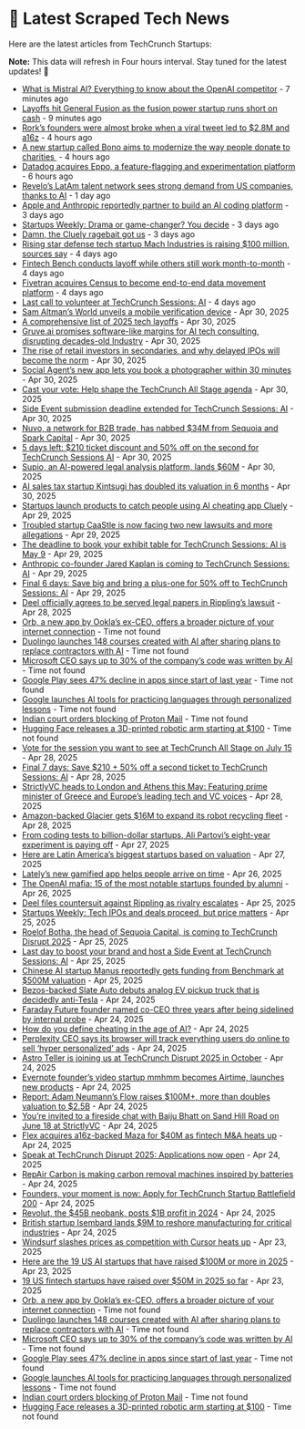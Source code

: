 
# 📰 Latest Scraped Tech News

Here are the latest articles from TechCrunch Startups:

**Note:** This data will refresh in Four hours interval. Stay tuned for the latest updates! 🔄
- [What is Mistral AI? Everything to know about the OpenAI competitor](https://techcrunch.com/2025/05/05/what-is-mistral-ai-everything-to-know-about-the-openai-competitor/) - 7 minutes ago
- [Layoffs hit General Fusion as the fusion power startup runs short on cash](https://techcrunch.com/2025/05/05/layoffs-hit-general-fusion-as-the-fusion-power-startup-runs-short-on-cash/) - 9 minutes ago
- [Rork’s founders were almost broke when a viral tweet led to $2.8M and a16z](https://techcrunch.com/2025/05/05/rorks-founders-were-almost-broke-when-a-viral-tweet-led-to-2-8m-and-a16z/) - 4 hours ago
- [A new startup called Bono aims to modernize the way people donate to charities ](https://techcrunch.com/2025/05/05/a-new-startup-called-bono-aims-to-modernize-the-way-people-donate-to-charities/) - 4 hours ago
- [Datadog acquires Eppo, a feature-flagging and experimentation platform](https://techcrunch.com/2025/05/05/datadog-acquires-eppo-a-feature-flagging-and-experimentation-platform/) - 6 hours ago
- [Revelo’s LatAm talent network sees strong demand from US companies, thanks to AI](https://techcrunch.com/2025/05/04/revelos-latam-talent-network-sees-strong-demand-from-us-companies-thanks-to-ai/) - 1 day ago
- [Apple and Anthropic reportedly partner to build an AI coding platform](https://techcrunch.com/2025/05/02/apple-and-anthropic-reportedly-partner-to-build-an-ai-coding-platform/) - 3 days ago
- [Startups Weekly: Drama or game-changer? You decide](https://techcrunch.com/2025/05/02/startups-weekly-drama-or-game-changer-you-decide/) - 3 days ago
- [Damn, the Cluely ragebait got us](https://techcrunch.com/podcast/damn-the-cluely-ragebait-got-us/) - 3 days ago
- [Rising star defense tech startup Mach Industries is raising $100 million, sources say](https://techcrunch.com/2025/05/01/rising-star-defense-tech-startup-mach-industries-is-raising-100-million-sources-say/) - 4 days ago
- [Fintech Bench conducts layoff while others still work month-to-month](https://techcrunch.com/2025/05/01/fintech-bench-conducts-layoff-while-others-still-work-month-to-month/) - 4 days ago
- [Fivetran acquires Census to become end-to-end data movement platform](https://techcrunch.com/2025/05/01/fivetran-acquires-census-to-become-end-to-end-data-movement-platform/) - 4 days ago
- [Last call to volunteer at TechCrunch Sessions: AI](https://techcrunch.com/2025/05/01/last-call-to-volunteer-at-techcrunch-sessions-ai/) - 4 days ago
- [Sam Altman’s World unveils a mobile verification device](https://techcrunch.com/2025/04/30/sam-altmans-world-unveils-a-mobile-verification-device/) - Apr 30, 2025
- [A comprehensive list of 2025 tech layoffs](https://techcrunch.com/2025/04/30/tech-layoffs-2025-list/) - Apr 30, 2025
- [Gruve.ai promises software-like margins for AI tech consulting, disrupting decades-old Industry](https://techcrunch.com/2025/04/30/gruve-ai-promises-software-like-margins-for-ai-tech-consulting-disrupting-decades-old-industry/) - Apr 30, 2025
- [The rise of retail investors in secondaries, and why delayed IPOs will become the norm](https://techcrunch.com/podcast/the-rise-of-retail-investors-in-secondaries-and-why-delayed-ipos-will-become-the-norm/) - Apr 30, 2025
- [Social Agent’s new app lets you book a photographer within 30 minutes](https://techcrunch.com/2025/04/30/social-agents-new-app-lets-you-book-a-photographer-within-30-minutes/) - Apr 30, 2025
- [Cast your vote: Help shape the TechCrunch All Stage agenda](https://techcrunch.com/2025/04/30/cast-your-vote-help-shape-the-techcrunch-all-stage-agenda/) - Apr 30, 2025
- [Side Event submission deadline extended for TechCrunch Sessions: AI](https://techcrunch.com/2025/04/30/side-event-submission-deadline-extended-for-techcrunch-sessions-ai/) - Apr 30, 2025
- [Nuvo, a network for B2B trade, has nabbed $34M from Sequoia and Spark Capital](https://techcrunch.com/2025/04/30/nuvo-a-network-for-b2b-trade-has-nabbed-34m-from-a-whos-who-list-of-investors/) - Apr 30, 2025
- [5 days left: $210 ticket discount and 50% off on the second for TechCrunch Sessions AI](https://techcrunch.com/2025/04/30/5-days-left-210-ticket-discount-and-50-off-on-the-second-for-techcrunch-sessions-ai/) - Apr 30, 2025
- [Supio, an AI-powered legal analysis platform, lands $60M](https://techcrunch.com/2025/04/30/supio-an-ai-powered-legal-platform-lands-60m-in-fresh-capital/) - Apr 30, 2025
- [AI sales tax startup Kintsugi has doubled its valuation in 6 months](https://techcrunch.com/2025/04/30/ai-sales-tax-startup-kintsugi-has-doubled-its-valuation-in-6-months/) - Apr 30, 2025
- [Startups launch products to catch people using AI cheating app Cluely](https://techcrunch.com/2025/04/29/startups-launch-products-to-catch-people-using-ai-cheating-app-cluely/) - Apr 29, 2025
- [Troubled startup CaaStle is now facing two new lawsuits and more allegations](https://techcrunch.com/2025/04/29/troubled-startup-caastle-is-now-facing-two-new-lawsuits-and-more-allegations/) - Apr 29, 2025
- [The deadline to book your exhibit table for TechCrunch Sessions: AI is May 9](https://techcrunch.com/2025/04/29/the-deadline-to-book-your-exhibit-table-for-techcrunch-sessions-ai-is-may-9/) - Apr 29, 2025
- [Anthropic co-founder Jared Kaplan is coming to TechCrunch Sessions: AI](https://techcrunch.com/2025/04/29/anthropic-co-founder-jared-kaplan-is-coming-to-techcrunch-sessions-ai/) - Apr 29, 2025
- [Final 6 days: Save big and bring a plus-one for 50% off to TechCrunch Sessions: AI](https://techcrunch.com/2025/04/29/6-days-left-to-secure-a-ticket-deal-for-techcrunch-sessions-ai/) - Apr 29, 2025
- [Deel officially agrees to be served legal papers in Rippling’s lawsuit](https://techcrunch.com/2025/04/28/deel-officially-agrees/) - Apr 28, 2025
- [Orb, a new app by Ookla’s ex-CEO, offers a broader picture of your internet connection](https://techcrunch.com/2025/04/30/former-ookla-ceos-new-app-aims-to-measure-internet-reliablity-along-with-speed/) - Time not found
- [Duolingo launches 148 courses created with AI after sharing plans to replace contractors with AI](https://techcrunch.com/2025/04/30/duolingo-launches-148-courses-created-with-ai-after-sharing-plans-to-replace-contractors-with-ai/) - Time not found
- [Microsoft CEO says up to 30% of the company’s code was written by AI](https://techcrunch.com/2025/04/29/microsoft-ceo-says-up-to-30-of-the-companys-code-was-written-by-ai/) - Time not found
- [Google Play sees 47% decline in apps since start of last year](https://techcrunch.com/2025/04/29/google-play-sees-47-decline-in-apps-since-start-of-last-year/) - Time not found
- [Google launches AI tools for practicing languages through personalized lessons](https://techcrunch.com/2025/04/29/google-launches-ai-tools-for-practicing-languages-through-personalized-lessons/) - Time not found
- [Indian court orders blocking of Proton Mail](https://techcrunch.com/2025/04/29/indian-court-orders-blocking-of-proton-mail/) - Time not found
- [Hugging Face releases a 3D-printed robotic arm starting at $100](https://techcrunch.com/2025/04/28/hugging-face-releases-a-3d-printed-robotic-arm-starting-at-100/) - Time not found
- [Vote for the session you want to see at TechCrunch All Stage on July 15](https://techcrunch.com/2025/04/28/vote-for-the-session-you-want-to-see-at-techcrunch-all-stage-on-july-15/) - Apr 28, 2025
- [Final 7 days: Save $210 + 50% off a second ticket to TechCrunch Sessions: AI](https://techcrunch.com/2025/04/28/final-7-days-save-210-50-off-a-second-ticket-to-techcrunch-sessions-ai/) - Apr 28, 2025
- [StrictlyVC heads to London and Athens this May: Featuring prime minister of Greece and Europe’s leading tech and VC voices](https://techcrunch.com/2025/04/28/strictlyvc-heads-global-this-may-featuring-the-prime-minister-of-greece-and-europes-leading-tech-and-vc-voices/) - Apr 28, 2025
- [Amazon-backed Glacier gets $16M to expand its robot recycling fleet](https://techcrunch.com/2025/04/28/amazon-backed-glacier-gets-16m-to-expand-its-robot-recycling-fleet/) - Apr 28, 2025
- [From coding tests to billion-dollar startups, Ali Partovi’s eight-year experiment is paying off](https://techcrunch.com/2025/04/27/from-coding-tests-to-billion-dollar-startups-ali-partovis-eight-year-experiment-is-paying-off/) - Apr 27, 2025
- [Here are Latin America’s biggest startups based on valuation](https://techcrunch.com/2025/04/27/here-are-latin-americas-biggest-startups-based-on-valuation/) - Apr 27, 2025
- [Lately’s new gamified app helps people arrive on time](https://techcrunch.com/2025/04/26/latelys-new-gamified-app-helps-people-arrive-on-time/) - Apr 26, 2025
- [The OpenAI mafia: 15 of the most notable startups founded by alumni](https://techcrunch.com/2025/04/26/the-openai-mafia-15-of-the-most-notable-startups-founded-by-alumni/) - Apr 26, 2025
- [Deel files countersuit against Rippling as rivalry escalates](https://techcrunch.com/2025/04/25/deel-files-countersuit-against-rippling-as-rivalry-escalates/) - Apr 25, 2025
- [Startups Weekly: Tech IPOs and deals proceed, but price matters](https://techcrunch.com/2025/04/25/startups-weekly-tech-ipos-and-deals-proceed-but-price-matters/) - Apr 25, 2025
- [Roelof Botha, the head of Sequoia Capital, is coming to TechCrunch Disrupt 2025](https://techcrunch.com/2025/04/25/roelof-botha-the-head-of-sequoia-capital-is-coming-to-techcrunch-disrupt-2025/) - Apr 25, 2025
- [Last day to boost your brand and host a Side Event at TechCrunch Sessions: AI](https://techcrunch.com/2025/04/25/last-day-to-boost-your-brand-and-host-a-side-event-at-techcrunch-sessions-ai/) - Apr 25, 2025
- [Chinese AI startup Manus reportedly gets funding from Benchmark at $500M valuation](https://techcrunch.com/2025/04/25/chinese-ai-startup-manus-reportedly-gets-funding-from-benchmark-at-500m-valuation/) - Apr 25, 2025
- [Bezos-backed Slate Auto debuts analog EV pickup truck that is decidedly anti-Tesla](https://techcrunch.com/2025/04/24/bezos-backed-slate-auto-debuts-analog-ev-pickup-truck-that-is-decidedly-anti-tesla/) - Apr 24, 2025
- [Faraday Future founder named co-CEO three years after being sidelined by internal probe](https://techcrunch.com/2025/04/24/faraday-future-founder-named-co-ceo-three-years-after-being-sidelined-by-internal-probe/) - Apr 24, 2025
- [How do you define cheating in the age of AI?](https://techcrunch.com/video/how-do-you-define-cheating-in-the-age-of-ai/) - Apr 24, 2025
- [Perplexity CEO says its browser will track everything users do online to sell ‘hyper personalized’ ads](https://techcrunch.com/2025/04/24/perplexity-ceo-says-its-browser-will-track-everything-users-do-online-to-sell-hyper-personalized-ads/) - Apr 24, 2025
- [Astro Teller is joining us at TechCrunch Disrupt 2025 in October](https://techcrunch.com/2025/04/24/astro-teller-is-joining-us-at-techcrunch-disrupt-2025-in-october/) - Apr 24, 2025
- [Evernote founder’s video startup mmhmm becomes Airtime, launches new products](https://techcrunch.com/2025/04/24/evernote-founders-video-startup-mmhmm-becomes-airtime-launches-new-products/) - Apr 24, 2025
- [Report: Adam Neumann’s Flow raises $100M+, more than doubles valuation to $2.5B](https://techcrunch.com/2025/04/24/report-adam-neumanns-flow-raises-100m-more-than-doubles-valuation-to-2-5b/) - Apr 24, 2025
- [You’re invited to a fireside chat with Baiju Bhatt on Sand Hill Road on June 18 at StrictlyVC](https://techcrunch.com/2025/04/24/youre-invited-to-a-fireside-chat-with-baiju-bhatt-on-sand-hill-road-on-june-18-at-strictlyvc/) - Apr 24, 2025
- [Flex acquires a16z-backed Maza for $40M as fintech M&A heats up](https://techcrunch.com/2025/04/24/flex-acquires-a16z-backed-maza-for-40m-as-fintech-ma-heats-up/) - Apr 24, 2025
- [Speak at TechCrunch Disrupt 2025: Applications now open](https://techcrunch.com/2025/04/24/speak-at-techcrunch-disrupt-2025-applications-now-open/) - Apr 24, 2025
- [RepAir Carbon is making carbon removal machines inspired by batteries](https://techcrunch.com/2025/04/24/repair-carbon-is-making-carbon-removal-machines-inspired-by-batteries/) - Apr 24, 2025
- [Founders, your moment is now: Apply for TechCrunch Startup Battlefield 200](https://techcrunch.com/2025/04/24/founders-your-moment-is-now-apply-for-startup-battlefield-200/) - Apr 24, 2025
- [Revolut, the $45B neobank, posts $1B profit in 2024](https://techcrunch.com/2025/04/24/revolut-the-45b-neobank-posts-1b-profit-in-2024/) - Apr 24, 2025
- [British startup Isembard lands $9M to reshore manufacturing for critical industries](https://techcrunch.com/2025/04/24/british-startup-isembard-lands-9m-to-reshore-manufacturing-for-critical-industries/) - Apr 24, 2025
- [Windsurf slashes prices as competition with Cursor heats up](https://techcrunch.com/2025/04/23/windsurf-slashes-prices-as-competition-with-cursor-heats-up/) - Apr 23, 2025
- [Here are the 19 US AI startups that have raised $100M or more in 2025](https://techcrunch.com/2025/04/23/here-are-the-19-us-ai-startups-that-have-raised-100m-or-more-in-2025/) - Apr 23, 2025
- [19 US fintech startups have raised over $50M in 2025 so far](https://techcrunch.com/2025/04/23/19-us-fintech-startups-have-raised-over-50m-in-2025-so-far/) - Apr 23, 2025
- [Orb, a new app by Ookla’s ex-CEO, offers a broader picture of your internet connection](https://techcrunch.com/2025/04/30/former-ookla-ceos-new-app-aims-to-measure-internet-reliablity-along-with-speed/) - Time not found
- [Duolingo launches 148 courses created with AI after sharing plans to replace contractors with AI](https://techcrunch.com/2025/04/30/duolingo-launches-148-courses-created-with-ai-after-sharing-plans-to-replace-contractors-with-ai/) - Time not found
- [Microsoft CEO says up to 30% of the company’s code was written by AI](https://techcrunch.com/2025/04/29/microsoft-ceo-says-up-to-30-of-the-companys-code-was-written-by-ai/) - Time not found
- [Google Play sees 47% decline in apps since start of last year](https://techcrunch.com/2025/04/29/google-play-sees-47-decline-in-apps-since-start-of-last-year/) - Time not found
- [Google launches AI tools for practicing languages through personalized lessons](https://techcrunch.com/2025/04/29/google-launches-ai-tools-for-practicing-languages-through-personalized-lessons/) - Time not found
- [Indian court orders blocking of Proton Mail](https://techcrunch.com/2025/04/29/indian-court-orders-blocking-of-proton-mail/) - Time not found
- [Hugging Face releases a 3D-printed robotic arm starting at $100](https://techcrunch.com/2025/04/28/hugging-face-releases-a-3d-printed-robotic-arm-starting-at-100/) - Time not found